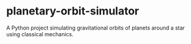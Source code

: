 # planetary-orbit-simulator
A Python project simulating gravitational orbits of planets around a star using classical mechanics.
